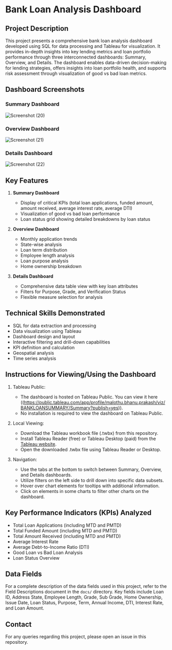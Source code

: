 # Bank Loan Analysis Dashboard

## Project Description
This project presents a comprehensive bank loan analysis dashboard developed using SQL for data processing and Tableau for visualization. It provides in-depth insights into key lending metrics and loan portfolio performance through three interconnected dashboards: Summary, Overview, and Details. The dashboard enables data-driven decision-making for lending strategies, offers insights into loan portfolio health, and supports risk assessment through visualization of good vs bad loan metrics.

## Dashboard Screenshots

### Summary Dashboard
![Screenshot (20)](https://github.com/user-attachments/assets/660e94d3-8e30-47aa-9758-0b84cd5dcdb8)


### Overview Dashboard
![Screenshot (21)](https://github.com/user-attachments/assets/4efc93cb-9cb2-4ab0-a1e1-bf581ac3a4f2)


### Details Dashboard
![Screenshot (22)](https://github.com/user-attachments/assets/c00dfeaa-45d6-43f1-9457-f40495a8ffa8)


## Key Features

1. **Summary Dashboard**
   - Display of critical KPIs (total loan applications, funded amount, amount received, average interest rate, average DTI)
   - Visualization of good vs bad loan performance
   - Loan status grid showing detailed breakdowns by loan status

2. **Overview Dashboard**
   - Monthly application trends
   - State-wise analysis
   - Loan term distribution
   - Employee length analysis
   - Loan purpose analysis
   - Home ownership breakdown

3. **Details Dashboard**
   - Comprehensive data table view with key loan attributes
   - Filters for Purpose, Grade, and Verification Status
   - Flexible measure selection for analysis

## Technical Skills Demonstrated

- SQL for data extraction and processing
- Data visualization using Tableau
- Dashboard design and layout
- Interactive filtering and drill-down capabilities
- KPI definition and calculation
- Geospatial analysis
- Time series analysis

## Instructions for Viewing/Using the Dashboard

1. Tableau Public: 
   - The dashboard is hosted on Tableau Public. You can view it here
     ((https://public.tableau.com/app/profile/malothu.bhanu.prakash/viz/BANKLOANSUMMARY/Summary?publish=yes)).
   - No installation is required to view the dashboard on Tableau Public.

2. Local Viewing:
   - Download the Tableau workbook file (.twbx) from this repository.
   - Install Tableau Reader (free) or Tableau Desktop (paid) from the [Tableau website](https://www.tableau.com/products/reader).
   - Open the downloaded .twbx file using Tableau Reader or Desktop.

3. Navigation:
   - Use the tabs at the bottom to switch between Summary, Overview, and Details dashboards.
   - Utilize filters on the left side to drill down into specific data subsets.
   - Hover over chart elements for tooltips with additional information.
   - Click on elements in some charts to filter other charts on the dashboard.

## Key Performance Indicators (KPIs) Analyzed

- Total Loan Applications (including MTD and PMTD)
- Total Funded Amount (including MTD and PMTD)
- Total Amount Received (including MTD and PMTD)
- Average Interest Rate
- Average Debt-to-Income Ratio (DTI)
- Good Loan vs Bad Loan Analysis
- Loan Status Overview

## Data Fields

For a complete description of the data fields used in this project, refer to the Field Descriptions document in the `docs/` directory. Key fields include Loan ID, Address State, Employee Length, Grade, Sub Grade, Home Ownership, Issue Date, Loan Status, Purpose, Term, Annual Income, DTI, Interest Rate, and Loan Amount.


## Contact

For any queries regarding this project, please open an issue in this repository.
